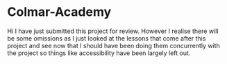 # Colmar-Academy

Hi 
I have just submitted this project for review. However I realise there will be some omissions as I just looked at the lessons 
that come after this project and see now that I should have been doing them concurrently with the project so things like accessibility 
have been largely left out.
